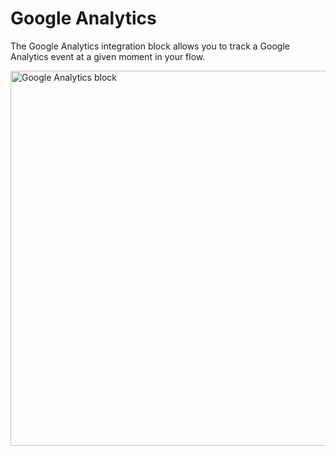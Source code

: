 # Google Analytics

The Google Analytics integration block allows you to track a Google Analytics event at a given moment in your flow.

<img
  src="/img/blocks/integrations/ga.png"
  width="600"
  alt="Google Analytics block"
/>
